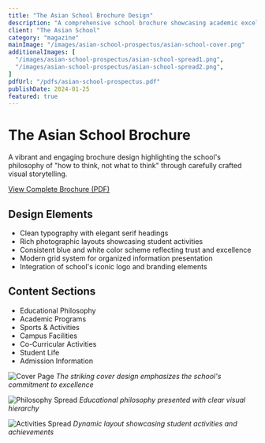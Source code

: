 ```yaml
---
title: "The Asian School Brochure Design"
description: "A comprehensive school brochure showcasing academic excellence and student life"
client: "The Asian School"
category: "magazine"
mainImage: "/images/asian-school-prospectus/asian-school-cover.png"
additionalImages: [
  "/images/asian-school-prospectus/asian-school-spread1.png",
  "/images/asian-school-prospectus/asian-school-spread2.png",
]
pdfUrl: "/pdfs/asian-school-prospectus.pdf"
publishDate: 2024-01-25
featured: true
---
```


# The Asian School Brochure

A vibrant and engaging brochure design highlighting the school's philosophy of "how to think, not what to think" through carefully crafted visual storytelling.

[View Complete Brochure (PDF)](/pdfs/asian-school-prospectus.pdf)

## Design Elements

- Clean typography with elegant serif headings
- Rich photographic layouts showcasing student activities
- Consistent blue and white color scheme reflecting trust and excellence
- Modern grid system for organized information presentation
- Integration of school's iconic logo and branding elements

## Content Sections

- Educational Philosophy
- Academic Programs
- Sports & Activities
- Campus Facilities
- Co-Curricular Activities
- Student Life
- Admission Information

![Cover Page](/images/asian-school-prospectus/asian-school-cover.png)
*The striking cover design emphasizes the school's commitment to excellence*

![Philosophy Spread](/images/asian-school-prospectus/asian-school-spread1.png)
*Educational philosophy presented with clear visual hierarchy*

![Activities Spread](/images/asian-school-prospectus/asian-school-spread2.png)
*Dynamic layout showcasing student activities and achievements*